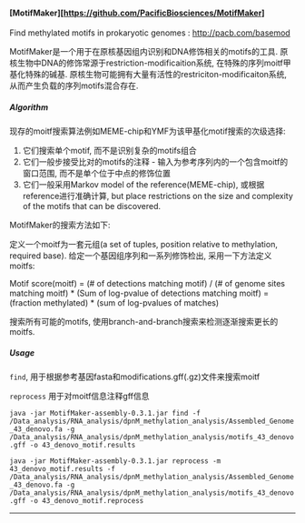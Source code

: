 #### [MotifMaker][https://github.com/PacificBiosciences/MotifMaker]

Find methylated motifs in prokaryotic genomes : http://pacb.com/basemod

MotifMaker是一个用于在原核基因组内识别和DNA修饰相关的motifs的工具. 原核生物中DNA的修饰常源于restriction-modificaition系统, 在特殊的序列moitf甲基化特殊的碱基. 原核生物可能拥有大量有活性的restriciton-modificaiton系统, 从而产生负载的序列motifs混合存在.

##### Algorithm

现存的moitf搜索算法例如MEME-chip和YMF为该甲基化motif搜索的次级选择:

1. 它们搜索单个motif, 而不是识别复杂的motifs组合
2. 它们一般步接受比对的motifs的注释 - 输入为参考序列内的一个包含moitf的窗口范围, 而不是单个位于中点的修饰位置
3. 它们一般采用Markov model of the reference(MEME-chip), 或根据reference进行准确计算, but place restrictions on the size and complexity of the motifs that can be discovered.

MotifMaker的搜索方法如下:

定义一个moitf为一套元组(a set of tuples, position relative to methylation, required base). 给定一个基因组序列和一系列修饰检出, 采用一下方法定义moitfs:

Motif score(moitf) = (# of detections matching motif) / (# of genome sites matching moitf) * (Sum of log-pvalue of detections matching moitf) = (fraction methylated) * (sum of log-pvalues of matches)

搜索所有可能的motifs, 使用branch-and-branch搜索来检测逐渐搜索更长的moitfs.

##### Usage

`find`, 用于根据参考基因fasta和modifications.gff(.gz)文件来搜索moitf

`reprocess` 用于对moitf信息注释gff信息

`java -jar MotifMaker-assembly-0.3.1.jar find -f /Data_analysis/RNA_analysis/dpnM_methylation_analysis/Assembled_Genome_43_denovo.fa -g /Data_analysis/RNA_analysis/dpnM_methylation_analysis/motifs_43_denovo.gff -o 43_denovo_motif.results`

`java -jar MotifMaker-assembly-0.3.1.jar reprocess -m 43_denovo_motif.results -f /Data_analysis/RNA_analysis/dpnM_methylation_analysis/Assembled_Genome_43_denovo.fa -g /Data_analysis/RNA_analysis/dpnM_methylation_analysis/motifs_43_denovo.gff -o 43_denovo_motif.reprocess`

***

 

